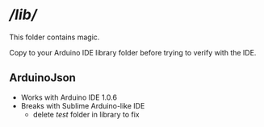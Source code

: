 
# */lib/*

This folder contains magic.

Copy to your Arduino IDE library folder before trying to verify with the IDE.

## ArduinoJson

- Works with Arduino IDE 1.0.6
- Breaks with Sublime Arduino-like IDE
    + delete *test* folder in library to fix

